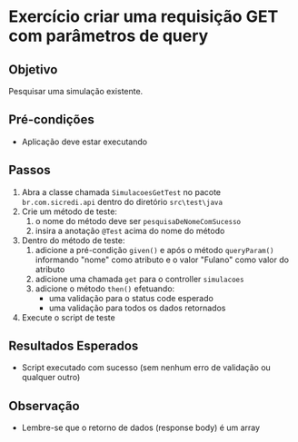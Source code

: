 # Exercício criar uma requisição GET com parâmetros de query

## Objetivo

Pesquisar uma simulação existente.

## Pré-condições

* Aplicação deve estar executando

## Passos

1. Abra a classe chamada `SimulacoesGetTest` no pacote `br.com.sicredi.api` dentro do diretório `src\test\java`
2. Crie um método de teste:
   1. o nome do método deve ser `pesquisaDeNomeComSucesso`
   2. insira a anotação `@Test` acima do nome do método
3. Dentro do método de teste:
   1. adicione a pré-condição `given()` e após o método `queryParam()` informando "nome" como atributo e o valor "Fulano" como valor do atributo
   2. adicione uma chamada `get` para o controller `simulacoes`
   3. adicione o método `then()` efetuando:
      * uma validação para o status code esperado 
      * uma validação para todos os dados retornados
4. Execute o script de teste
     
## Resultados Esperados

* Script executado com sucesso (sem nenhum erro de validação ou qualquer outro)

## Observação

* Lembre-se que o retorno de dados (response body) é um array
